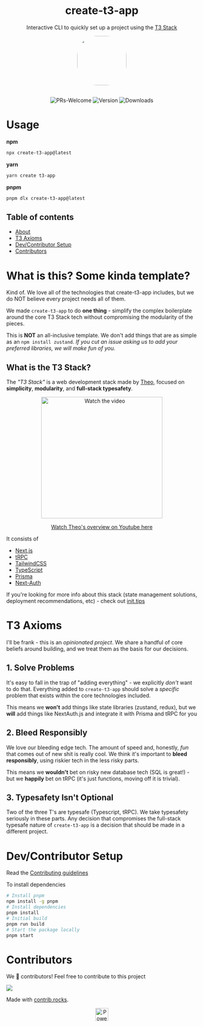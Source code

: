 <h1 align="center"> create-t3-app </h1>
<div align="center">

Interactive CLI to quickly set up a project using the [T3 Stack](https://init.tips)

<img src="https://s6.imgcdn.dev/BJW4B.png" width="130" style="border-radius:40%"/>

</div>  
<div align="center">
<br/>

![PRs-Welcome](https://img.shields.io/badge/PRs-welcome-blue.svg)
![Version](https://img.shields.io/npm/v/create-t3-app?color=0b7285&logoColor=0b7285)
![Downloads](https://img.shields.io/npm/dm/create-t3-app?color=364fc7&logoColor=364fc7)

</div>


<div id="usage">

# Usage

**npm**
```bash
npx create-t3-app@latest
```

**yarn**
```bash
yarn create t3-app
```


**pnpm**
```bash
pnpm dlx create-t3-app@latest
```
</div>


</div>

## Table of contents
 
* <a href="#about">About</a> 
* <a href="#axioms">T3 Axioms</a>
* <a href="#dev">Dev/Contributor Setup</a>
* <a href="#contributors">Contributors</a>


<div id="about">

# What is this? Some kinda template?

Kind of. We love all of the technologies that create-t3-app includes, but we do NOT believe every project needs all of them.

We made `create-t3-app` to do **one thing** - simplify the complex boilerplate around the core T3 Stack tech without compromising the modularity of the pieces.

This is **NOT** an all-inclusive template. We don't add things that are as simple as an `npm install zustand`. _If you cut an issue asking us to add your preferred libraries, we will make fun of you._

## What is the T3 Stack?

The _"T3 Stack"_ is a web development stack made by [Theo](https://twitter.com/t3dotgg), focused on **simplicity**, **modularity**, and **full-stack typesafety**.

<p align="center">
  <a href="http://www.youtube.com/watch?v=PbjHxIuHduU" target="_blank">
    <img src="https://t3.gg/random/T3%20Stack%20V4.png" alt="Watch the video" width="320" />
  </a>
</p>
<p align="center">
  <a href="http://www.youtube.com/watch?v=PbjHxIuHduU" target="_blank">
    Watch Theo's overview on Youtube here
  </a>
</p>

It consists of

- [Next.js](https://nextjs.org)
- [tRPC](https://trpc.io)
- [TailwindCSS](https://tailwindcss.com)
- [TypeScript](https://typescriptlang.org)
- [Prisma](https://prisma.io)
- [Next-Auth](https://next-auth.js.org)

If you're looking for more info about this stack (state management solutions, deployment recommendations, etc) - check out [init.tips](https://init.tips/other)

</div>

<div id="axioms">

# T3 Axioms

I'll be frank - this is an _opinionated project_. We share a handful of core beliefs around building, and we treat them as the basis for our decisions.

## 1. Solve Problems

It's easy to fall in the trap of "adding everything" - we explicitly _don't_ want to do that. Everything added to `create-t3-app` should solve a _specific_ problem that exists within the core technologies included.

This means we **won't** add things like state libraries (zustand, redux), but we **will** add things like NextAuth.js and integrate it with Prisma and tRPC for you

## 2. Bleed Responsibly

We love our bleeding edge tech. The amount of speed and, honestly, _fun_ that comes out of new shit is really cool. We think it's important to **bleed responsibly**, using riskier tech in the less risky parts.

This means we **wouldn't** bet on risky new database tech (SQL is great!) - but we **happily** bet on tRPC (it's just functions, moving off it is trivial).

## 3. Typesafety Isn't Optional

Two of the three T's are typesafe (Typescript, tRPC). We take typesafety seriously in these parts. Any decision that compromises the full-stack typesafe nature of `create-t3-app` is a decision that should be made in a different project.

</div>

<div id="dev">

# Dev/Contributor Setup

Read the [Contributing guidelines](CONTRIBUTING.md)

To install dependencies

```bash
# Install pnpm
npm install -g pnpm
# Install dependencies
pnpm install
# Initial build
pnpm run build
# Start the package locally
pnpm start
```

</div>

# Contributors

We 💖 contributors! Feel free to contribute to this project

<a href="https://github.com/t3-oss/create-t3-app/graphs/contributors">
  <img src="https://contrib.rocks/image?repo=t3-oss/create-t3-app" />
</a>

Made with [contrib.rocks](https://contrib.rocks).

<p align="center">
  <a rel="noopener noreferrer" target="_blank" href="https://vercel.com/?utm_source=t3-oss&utm_campaign=osss">
    <img height="34px" src="https://www.datocms-assets.com/31049/1618983297-powered-by-vercel.svg" alt="Powered by vercel">
  </a>
</p>
